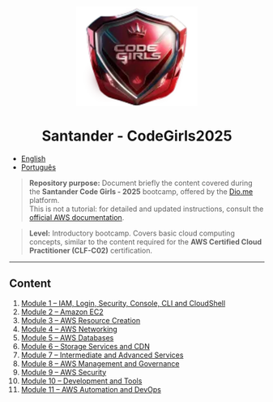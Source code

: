 

<p align="center">
  <img src="./resources/iconSantander.png" alt="Santander - CodeGirls2025" width="240" />
</p>

<h1 align="center">Santander - CodeGirls2025</h1>

- [English](README.md)
- [Português](README.pt.md)

> **Repository purpose:** Document briefly the content covered during the **Santander Code Girls - 2025** bootcamp, offered by the [Dio.me](https://www.dio.me/en) platform.  
> This is not a tutorial: for detailed and updated instructions, consult the [official AWS documentation](https://docs.aws.amazon.com/).

> **Level:** Introductory bootcamp. Covers basic cloud computing concepts, similar to the content required for the **AWS Certified Cloud Practitioner (CLF-C02)** certification.

---

## Content

1. [Module 1 – IAM, Login, Security, Console, CLI and CloudShell](./Module01/module01.md)  
2. [Module 2 – Amazon EC2](./Module02/module02.md)  
3. [Module 3 – AWS Resource Creation](./Module03/module03.md)
4. [Module 4 – AWS Networking](./Module04/module04.md)
5. [Module 5 – AWS Databases](./Module05/module05.md)
6. [Module 6 – Storage Services and CDN](./Module06/module06.md)
7. [Module 7 – Intermediate and Advanced Services](./Module07/module07.md)
8. [Module 8 – AWS Management and Governance](./Module08/module08.md)
9. [Module 9 – AWS Security](./Module09/module09.md)
10. [Module 10 – Development and Tools](./Module10/module10.md)
11. [Module 11 – AWS Automation and DevOps](./Module11/module11.md)
